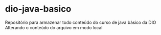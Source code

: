 # dio-java-basico
Repositório para armazenar todo conteúdo do curso de java básico da DIO
Alterando o conteúdo do arquivo em modo local

